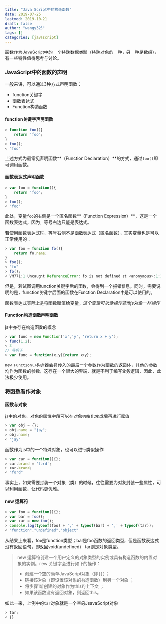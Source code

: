 ```yaml
---
title: "Java Script中的构造函数"
date: 2019-07-25
lastmod: 2019-10-21
draft: false
author: "wangy325"
tags: []
categories: [javascript]
---
```



函数作为JavaScript中的一个特殊数据类型（特殊对象的一种，另一种是数组），有一些特性值得思考与讨论。

<!--more-->

### JavaScript中的函数的声明

一般来讲，可以通过3种方式声明函数：

- function关键字
- 函数表达式
- Function构造函数

#### function关键字声明函数

<span id ="1" style= "display: none">
</span>

```js
> function foo(){
    return 'foo';
}
> foo();
< "foo"
```

上述方式为最常见声明函数**（Function Declaration）**的方式，通过`foo()`即可调用函数。

#### 函数表达式声明函数

```js
> var foo = function(){
    return 'foo';
}
> foo();
< "foo"
```

此处，变量`foo`的右侧是一个匿名函数**（Function Expression）**，这是一个函数表达式，因为，等号右边只能是表达式。

若使用函数表达式时，等号右侧不是函数表达式（匿名函数），其实变量也是可以正常使用的：

```js
> var foo = function fo(){
    return fo.name;
}
> foo();
< "fo"
> fo();
< VM771:1 Uncaught ReferenceError: fo is not defined at <anonymous>:1:1
```

但是，若试图调用function关键字后的函数，会得到一个报错信息。同时，需要说明的是，function关键字后面的函数在Function Declaration中是可以使用的。

函数表达式实际上是将函数赋值给变量，*这个变量可以像操作其他js对象一样操作*

#### Function构造函数声明函数

js中亦存在构造函数的概念

```js
> var func = new Function('x','y', 'return x + y');
> func(1,2);
< 3
// 等价于
> var func = function(x,y){return x+y};
```

`new Function()`构造器会将传入的最后一个参数作为函数的返回体，其他的参数均作为函数的参数。这存在一个很大的弊端，就是不利于编写业务逻辑，因此，此法极少使用。

### 将函数看作对象

#### 函数与对象

js中的对象，对象的属性字段可以在对象初始化完成后再进行赋值

```js
> var obj = {};
> obj.name = "jay";
> obj.name;
< "jay"
```

函数作为js中的一个特殊对象，也可以进行类似操作

```js
> var car = function(){};
> car.brand = 'ford';
> car.brand;
< "ford"
```

事实上，如果需要封装一个对象（类）的时候，往往需要为对象封装一些属性，可以利用函数，让代码更优雅。

#### new 运算符

```js
> var foo = function(){};
> var bar = foo();
> var tar = new foo();
> console.log(typeof(foo) + ',' + typeof(bar) + ',' + typeof(tar));
< "function","undefined","object"
```

从结果上来看，foo是function类型；bar是foo函数的返回类型，但是函数表达式没有返回语句，即返回void(undefined)；tar则是对象类型。

> new 运算符创建一个用户定义的对象类型的实例或具有构造函数的内置对象的实例。new 关键字会进行如下的操作：
>
> - 创建一个空的简单JavaScript对象（即`{}`）；
> - 链接该对象（即设置该对象的构造函数）到另一个对象 ；
> - 将步骤1新创建的对象作为this的上下文 ；
> - 如果该函数没有返回对象，则返回this。

如此一来，上例中的`tar`对象就是一个空的JsavaScript对象

```js
> tar;
< {}
```
